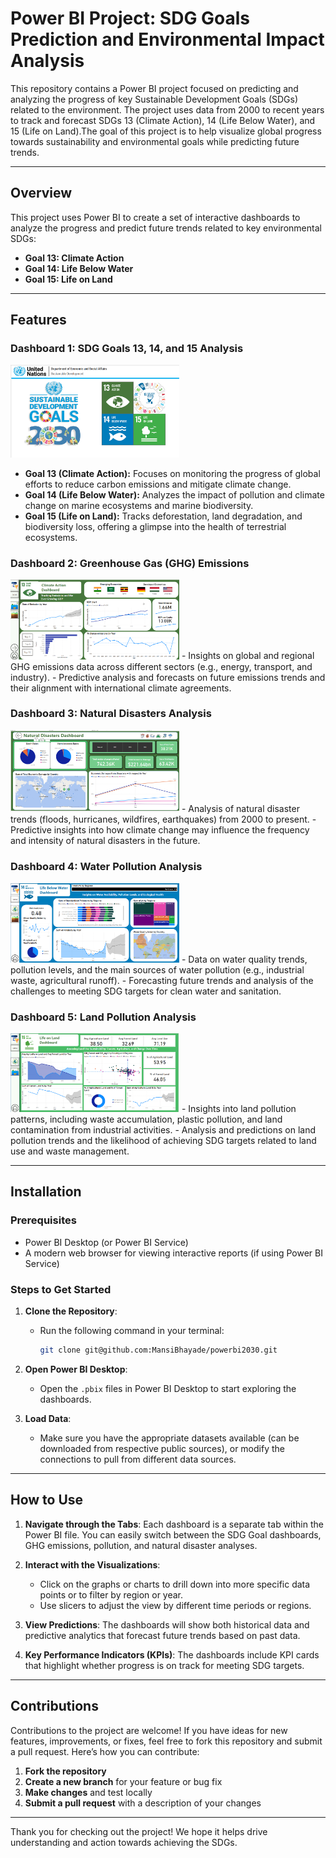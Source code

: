 # Power BI Project: SDG Goals Prediction and Environmental Impact Analysis

This repository contains a Power BI project focused on predicting and analyzing the progress of key Sustainable Development Goals (SDGs) related to the environment. The project uses data from 2000 to recent years to track and forecast SDGs 13 (Climate Action), 14 (Life Below Water), and 15 (Life on Land).The goal of this project is to help visualize global progress towards sustainability and environmental goals while predicting future trends.

---

## Overview

This project uses Power BI to create a set of interactive dashboards to analyze the progress and predict future trends related to key environmental SDGs:

- **Goal 13: Climate Action**
- **Goal 14: Life Below Water**
- **Goal 15: Life on Land**

---

## Features

### Dashboard 1: SDG Goals 13, 14, and 15 Analysis
<img src="Images/Home.png" height='auto' width='270'/>


- **Goal 13 (Climate Action):** Focuses on monitoring the progress of global efforts to reduce carbon emissions and mitigate climate change.
- **Goal 14 (Life Below Water):** Analyzes the impact of pollution and climate change on marine ecosystems and marine biodiversity.
- **Goal 15 (Life on Land):** Tracks deforestation, land degradation, and biodiversity loss, offering a glimpse into the health of terrestrial ecosystems.

### Dashboard 2: Greenhouse Gas (GHG) Emissions

<img src="Images/ghg.png" height='auto' width='270'/>
- Insights on global and regional GHG emissions data across different sectors (e.g., energy, transport, and industry).
- Predictive analysis and forecasts on future emissions trends and their alignment with international climate agreements.

### Dashboard 3: Natural Disasters Analysis

<img src="Images/nd.png" height='auto' width='270'/>
- Analysis of natural disaster trends (floods, hurricanes, wildfires, earthquakes) from 2000 to present.
- Predictive insights into how climate change may influence the frequency and intensity of natural disasters in the future.

### Dashboard 4: Water Pollution Analysis

<img src="Images/water.png" height='auto' width='270'/>
- Data on water quality trends, pollution levels, and the main sources of water pollution (e.g., industrial waste, agricultural runoff).
- Forecasting future trends and analysis of the challenges to meeting SDG targets for clean water and sanitation.

### Dashboard 5: Land Pollution Analysis

<img src="Images/land.png" height='auto' width='270'/>
- Insights into land pollution patterns, including waste accumulation, plastic pollution, and land contamination from industrial activities.
- Analysis and predictions on land pollution trends and the likelihood of achieving SDG targets related to land use and waste management.

---

## Installation

### Prerequisites

- Power BI Desktop (or Power BI Service)
- A modern web browser for viewing interactive reports (if using Power BI Service)

### Steps to Get Started

1. **Clone the Repository**:
   - Run the following command in your terminal:
     ```bash
     git clone git@github.com:MansiBhayade/powerbi2030.git
     ```

2. **Open Power BI Desktop**:
   - Open the `.pbix` files in Power BI Desktop to start exploring the dashboards.

3. **Load Data**:
   - Make sure you have the appropriate datasets available (can be downloaded from respective public sources), or modify the connections to pull from different data sources.

---

## How to Use

1. **Navigate through the Tabs**: Each dashboard is a separate tab within the Power BI file. You can easily switch between the SDG Goal dashboards, GHG emissions, pollution, and natural disaster analyses.
   
2. **Interact with the Visualizations**: 
   - Click on the graphs or charts to drill down into more specific data points or to filter by region or year.
   - Use slicers to adjust the view by different time periods or regions.

3. **View Predictions**: The dashboards will show both historical data and predictive analytics that forecast future trends based on past data.

4. **Key Performance Indicators (KPIs)**: The dashboards include KPI cards that highlight whether progress is on track for meeting SDG targets.

---

## Contributions

Contributions to the project are welcome! If you have ideas for new features, improvements, or fixes, feel free to fork this repository and submit a pull request. Here’s how you can contribute:

1. **Fork the repository**
2. **Create a new branch** for your feature or bug fix
3. **Make changes** and test locally
4. **Submit a pull request** with a description of your changes

---

Thank you for checking out the project! We hope it helps drive understanding and action towards achieving the SDGs.
